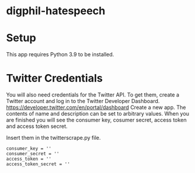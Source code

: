 # digphil-hatespeech

# Setup
This app requires Python 3.9 to be installed.
# Twitter Credentials
You will also need credentials for the Twitter API.
To get them, create a Twitter account and log in to the Twitter Developer Dashboard.
https://developer.twitter.com/en/portal/dashboard
Create a new app. The contents of name and description can be set to arbitrary values.
When you are finished you will see the consumer key, cosumer secret, access token and access token secret.

Insert them in the twitterscrape.py file.
```
consumer_key = ''
consumer_secret = ''
access_token = ''
access_token_secret = ''
```

